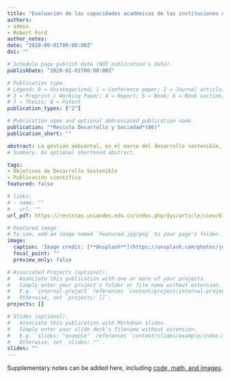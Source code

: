 ```yaml
---
title: "Evaluación de las capacidades académicas de las instituciones de educación superior frente a los Objetivos de Desarrollo Sostenible: una propuesta metodológica"
authors:
- admin
- Robert Ford
author_notes:
date: "2020-09-01T00:00:00Z"
doi: ""

# Schedule page publish date (NOT publication's date).
publishDate: "2020-01-01T00:00:00Z"

# Publication type.
# Legend: 0 = Uncategorized; 1 = Conference paper; 2 = Journal article;
# 3 = Preprint / Working Paper; 4 = Report; 5 = Book; 6 = Book section;
# 7 = Thesis; 8 = Patent
publication_types: ["2"]

# Publication name and optional abbreviated publication name.
publication: "*Revista Desarrollo y Sociedad*(86)"
publication_short: ""

abstract: La gestión ambiental, en el marco del desarrollo sostenible, es un reto que tienen todas las instituciones de educación superior (IES). Aunque la Agenda 2030 es un marco de acción global, se convierte en un reto para las IES trasladarla a su contexto local desde la investigación. Para facilitar esta labor, se plantea una propuesta metodológica con el fin de evaluar las capacidades académicas de las IES frente a los ODS. La metodología se desarrolló en cinco fases y fue aplicada en la Pontificia Universidad Javeriana (PUJ) al ODS 3, Salud y bienestar, así como a sus 13 metas. En total se encontraron 1694 trabajos de grado y tesis, principalmente, de las facultades de Ciencias Económicas y Administrativas (CEA) y Enfermería. La presente propuesta metodológica constituye una importante contribución a los ODS, además pueden replicarla otras IES que deseen adoptarla y aportar a la implementación de la Agenda 2030 desde la investigación. 
# Summary. An optional shortened abstract.

tags:
- Objetivos de Desarrollo Sostenible
- Publicación científica
featured: false

# links:
# - name: ""
#   url: ""
url_pdf: https://revistas.uniandes.edu.co/index.php/dys/article/view/6762/7039

# Featured image
# To use, add an image named `featured.jpg/png` to your page's folder. 
image:
  caption: 'Image credit: [**Unsplash**](https://unsplash.com/photos/jdD8gXaTZsc)'
  focal_point: ""
  preview_only: false

# Associated Projects (optional).
#   Associate this publication with one or more of your projects.
#   Simply enter your project's folder or file name without extension.
#   E.g. `internal-project` references `content/project/internal-project/index.md`.
#   Otherwise, set `projects: []`.
projects: []

# Slides (optional).
#   Associate this publication with Markdown slides.
#   Simply enter your slide deck's filename without extension.
#   E.g. `slides: "example"` references `content/slides/example/index.md`.
#   Otherwise, set `slides: ""`.
slides: ""
---
```


Supplementary notes can be added here, including [code, math, and images](https://wowchemy.com/docs/writing-markdown-latex/).

